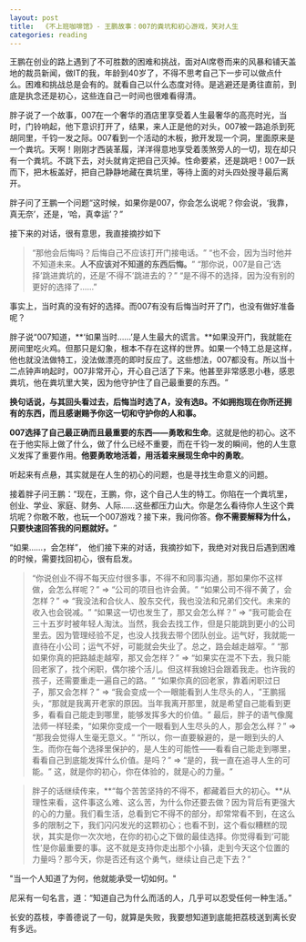 ```yaml
---
layout: post
title:  《不上班咖啡馆》- 王鹏故事：007的粪坑和初心游戏，笑对人生
categories: reading
---
```


王鹏在创业的路上遇到了不可胜数的困难和挑战，面对AI席卷而来的风暴和铺天盖地的裁员新闻，做IT的我，年龄到40岁了，不得不思考自己下一步可以做点什么。困难和挑战总是会有的。就看自己以什么态度对待。是逃避还是勇往直前，到底是执念还是初心，这些连自己一时间也很难看得清。

胖子说了一个故事，007在一个奢华的酒店里享受着人生最奢华的高亮时光，当时，门铃响起，他下意识打开了，结果，来人正是他的对头，007被一路追杀到死胡同里，千钧一发之际。007看到一个活动的木板，掀开发现一个洞，里面原来是一个粪坑。天啊！刚刚才西装革履，洋洋得意地享受着羡煞旁人的一切，现在却只有一个粪坑。不跳下去，对头就肯定把自己灭掉。性命要紧，还是跳吧！007一跃而下，把木板盖好，把自己静静地藏在粪坑里，等待上面的对头四处搜寻最后离开。

胖子问了王鹏一个问题“这时候，如果你是007，你会怎么说呢？你会说，‘我靠，真无奈’，还是，‘哈，真幸运’？​”

接下来的对话，很有意思，我直接摘抄如下

> “那他会后悔吗？后悔自己不应该打开门接电话。​”
> “也不会，因为当时他并不知道未来。**人不应该对不知道的东西后悔。​**”
> “那你说，007是自己‘选择’跳进粪坑的，还是‘不得不’跳进去的？​”
> “是不得不的选择，因为没有别的更好的选择了……”

事实上，当时真的没有好的选择。而007有没有后悔当时开了门，也没有做好准备呢？

胖子说“007知道，**‘如果当时……’是人生最大的谎言。**如果没开门，我就能在房间里吃火鸡。但那只是幻象，根本不存在这样的世界。如果一个特工总是这样，他也就没法做特工，没法做漂亮的即时反应了。这些想法，007都没有。所以当十二点钟声响起时，007非常开心，开心自己活了下来。他甚至非常感恩小巷，感恩粪坑，他在粪坑里大笑，因为他守护住了自己最重要的东西。​” 

**换句话说，与其回头看过去，后悔当时选了A，没有选B。不如拥抱现在你所还拥有的东西，而且感谢赐予你这一切和守护你的人和事。**

**007选择了自己最正确而且最重要的东西——勇敢和生命**。这就是他的初心。这不在于他实际上做了什么，做了什么已经不重要，而在千钧一发的瞬间，他的人生意义发挥了重要作用。**他要勇敢地活着，用活着来展现生命中的勇敢**。

听起来有点悬，其实就是在人生的初心的问题，也是寻找生命意义的问题。

接着胖子问王鹏：“现在，王鹏，你，这个自己人生的特工。你陷在一个粪坑里，创业、学业、家庭、财务、人际……这些都压力山大。你是怎么看待你人生这个粪坑呢？你敢不敢，也玩一个007游戏？接下来，我问你答。**你不需要解释为什么，只要快速回答我的问题就好。**​”

“如果……，会怎样”， 他们接下来的对话，我摘抄如下，我绝对对我日后遇到困难的时候，需要找回初心，很有启发。

> “你说创业不得不每天应付很多事，不得不和同事沟通，那如果你不这样做，会怎么样呢？​” => “公司的项目也许会黄。​”
> “如果公司不得不黄了，会怎样？​” => “我没法和合伙人、股东交代，我也没法和兄弟们交代。未来的收入也会锐减。​”
> “如果这一切也发生了，那又会怎么样？​” => “我可能会在三十五岁时被年轻人淘汰。当然，我会去找工作，但是只能跳到更小的公司里去。因为管理经验不足，也没人找我去带个团队创业。运气好，我就能一直待在小公司；运气不好，可能就会失业了。总之，路会越走越窄。​”
> “那如果你真的把路越走越窄，那又会怎样？​” => “如果实在混不下去，我只能回老家了，找个闲职，偶尔接个活儿。但这样我媳妇会跟着我走。也许我的孩子，还需要重走一遍自己的路。​”
> “如果你真的回老家，靠着闲职过日子，那又会怎样？​” => “我会变成一个一眼能看到人生尽头的人，​”王鹏摇头，​“那就是我离开老家的原因。当年我离开那里，就是希望自己能看到更多，看看自己能走到哪里，能够发挥多大的价值。​”
> 最后，胖子的语气像魔法师一样轻柔，​“如果你变成一个一眼看到人生尽头的人，那会怎么样？​” => “那我会觉得人生毫无意义。​”
> “所以，你一直要躲避的，是一眼到头的人生。而你在每个选择里保护的，是人生的可能性——看看自己能走到哪里，看看自己到底能发挥什么价值。是吗？​” => ​“是的，我一直在追寻人生的可能。​”
> 这，就是你的初心，你在体验的，就是心的力量。​”

> 胖子的话继续传来，**​“每个苦苦坚持的不得不，都藏着巨大的初心。**从理性来看，这件事这么难、这么苦，为什么你还要去做？因为背后有更强大的心的力量。我们看生活，总看到它不得不的部分，却常常看不到，在这么多的限制之下，我们闪闪发光的这颗初心；也看不到，这个看似糟糕的现状，其实是你一次次地，在你的初心之下做的最佳选择。你觉得看到‘可能性’是你最重要的事。这不就是支持你走出那个小镇，走到今天这个位置的力量吗？那今天，你是否还有这个勇气，继续让自己走下去？​”

"当一个人知道了为何，他就能承受一切如何。"

尼采有一句名言，道：“知道自己为什么而活的人，几乎可以忍受任何一种生活。”

长安的荔枝，李善德说了一句，就算是失败，我要想知道到底能把荔枝送到离长安有多远。
<!--stackedit_data:
eyJoaXN0b3J5IjpbLTU1Mzg4OTk3NCwtNDYzOTc2NjIsODI5Mj
c2MjE2LC0zNTkzMjgzMjcsLTEzNzAzMDQzOTcsMTAxODQ0ODcx
Niw0NDUyNzIzOTFdfQ==
-->